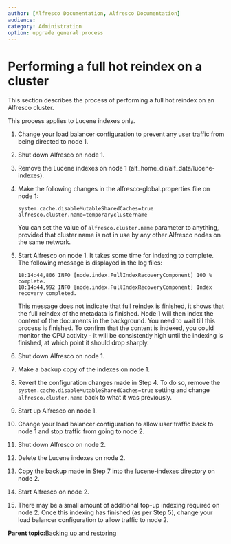 ```yaml
---
author: [Alfresco Documentation, Alfresco Documentation]
audience: 
category: Administration
option: upgrade general process
---
```


# Performing a full hot reindex on a cluster

This section describes the process of performing a full hot reindex on an Alfresco cluster.

This process applies to Lucene indexes only.

1.  Change your load balancer configuration to prevent any user traffic from being directed to node 1.

2.  Shut down Alfresco on node 1.

3.  Remove the Lucene indexes on node 1 \(alf\_home\_dir/alf\_data/lucene-indexes\).

4.  Make the following changes in the alfresco-global.properties file on node 1:

    ```
    system.cache.disableMutableSharedCaches=true 
    alfresco.cluster.name=temporaryclustername   
    ```

    You can set the value of `alfresco.cluster.name` parameter to anything, provided that cluster name is not in use by any other Alfresco nodes on the same network.

5.  Start Alfresco on node 1. It takes some time for indexing to complete. The following message is displayed in the log files:

    ```
    18:14:44,806 INFO [node.index.FullIndexRecoveryComponent] 100 %  complete. 
    18:14:44,992 INFO [node.index.FullIndexRecoveryComponent] Index recovery completed.
    ```

    This message does not indicate that full reindex is finished, it shows that the full reindex of the metadata is finished. Node 1 will then index the content of the documents in the background. You need to wait till this process is finished. To confirm that the content is indexed, you could monitor the CPU activity - it will be consistently high until the indexing is finished, at which point it should drop sharply.

6.  Shut down Alfresco on node 1.

7.  Make a backup copy of the indexes on node 1.

8.  Revert the configuration changes made in Step 4. To do so, remove the `system.cache.disableMutableSharedCaches=true` setting and change `alfresco.cluster.name` back to what it was previously.

9.  Start up Alfresco on node 1.

10. Change your load balancer configuration to allow user traffic back to node 1 and stop traffic from going to node 2.

11. Shut down Alfresco on node 2.

12. Delete the Lucene indexes on node 2.

13. Copy the backup made in Step 7 into the lucene-indexes directory on node 2.

14. Start Alfresco on node 2.

15. There may be a small amount of additional top-up indexing required on node 2. Once this indexing has finished \(as per Step 5\), change your load balancer configuration to allow traffic to node 2.


**Parent topic:**[Backing up and restoring](../concepts/ch-backup-restore.md)

